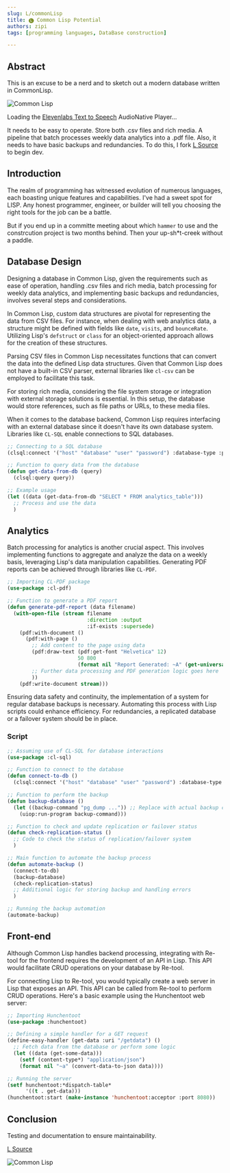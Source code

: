 ```yaml
---
slug: L/commonLisp
title: 🅛 Common Lisp Potential 
authors: zipi
tags: [programming languages, DataBase construction]

---
```


## Abstract 

This is an excuse to be a nerd and to sketch out a modern database written in CommonLisp.

![Common Lisp](/img/lisp.png)
<!--truncate-->


<div id="elevenlabs-audionative-widget" data-height="90" data-width="100%" data-frameborder="no" data-scrolling="no" data-publicuserid="1ea4904a1504980e57bc4333086a81b3a138c442c37817d36d84f5c859f5bb9a" data-playerurl="https://elevenlabs.io/player/index.html" data-small="True" data-textcolor="rgba(0, 0, 0, 1.0)" data-backgroundcolor="rgba(255, 255, 255, 1.0)" >Loading the <a href="https://elevenlabs.io/text-to-speech" target="_blank" rel="noopener">Elevenlabs Text to Speech</a> AudioNative Player...</div><script src="https://elevenlabs.io/player/audioNativeHelper.js" type="text/javascript"></script>

It needs to be easy to operate. Store both .csv files and rich media. A pipeline that batch processes weekly data analytics into a .pdf file. Also, it needs to have basic backups and redundancies. To do this, I fork [L Source](https://github.com/brendanberg/L) to begin dev. 

## Introduction

The realm of programming has witnessed evolution of numerous languages, each boasting unique features and capabilities. I've had a sweet spot for LISP. Any honest programmer, engineer, or builder will tell you choosing the right tools for the job can be a battle. 

But if you end up in a committe meeting about which ```hammer``` to use and the constrcution project is two months behind. Then your up-sh*t-creek without a paddle.

## Database Design 

Designing a database in Common Lisp, given the requirements such as ease of operation, handling .csv files and rich media, 
batch processing for weekly data analytics, and implementing basic backups and redundancies, involves several steps and 
considerations.

In Common Lisp, custom data structures are pivotal for representing the data from CSV files. For instance, when dealing 
with web analytics data, a structure might be defined with fields like `date`, `visits`, and `bounceRate`. Utilizing Lisp's 
`defstruct` or `class` for an object-oriented approach allows for the creation of these structures.

Parsing CSV files in Common Lisp necessitates functions that can convert the data into the defined Lisp data structures. 
Given that Common Lisp does not have a built-in CSV parser, external libraries like `cl-csv` can be employed to facilitate 
this task.

For storing rich media, considering the file system storage or integration with external storage solutions is essential. 
In this setup, the database would store references, such as file paths or URLs, to these media files.

When it comes to the database backend, Common Lisp requires interfacing with an external database since it doesn't have 
its own database system. Libraries like `CL-SQL` enable connections to SQL databases.

```lisp
;; Connecting to a SQL database
(clsql:connect '("host" "database" "user" "password") :database-type :postgres)

;; Function to query data from the database
(defun get-data-from-db (query)
  (clsql:query query))

;; Example usage
(let ((data (get-data-from-db "SELECT * FROM analytics_table")))
  ;; Process and use the data
  )
```

## Analytics

Batch processing for analytics is another crucial aspect. This involves implementing functions to aggregate and analyze 
the data on a weekly basis, leveraging Lisp's data manipulation capabilities. Generating PDF reports can be achieved 
through libraries like `CL-PDF`.

```lisp
;; Importing CL-PDF package
(use-package :cl-pdf)

;; Function to generate a PDF report
(defun generate-pdf-report (data filename)
  (with-open-file (stream filename 
                          :direction :output 
                          :if-exists :supersede)
    (pdf:with-document ()
      (pdf:with-page ()
        ;; Add content to the page using data
        (pdf:draw-text (pdf:get-font "Helvetica" 12) 
                       50 800 
                       (format nil "Report Generated: ~A" (get-universal-time)))
        ;; Further data processing and PDF generation logic goes here
        ))
    (pdf:write-document stream)))
```

Ensuring data safety and continuity, the implementation of a system for regular database backups is necessary. Automating 
this process with Lisp scripts could enhance efficiency. For redundancies, a replicated database or a failover system 
should be in place.

### Script 

```lisp
;; Assuming use of CL-SQL for database interactions
(use-package :cl-sql)

;; Function to connect to the database
(defun connect-to-db ()
  (clsql:connect '("host" "database" "user" "password") :database-type :postgres))

;; Function to perform the backup
(defun backup-database ()
  (let ((backup-command "pg_dump ...")) ;; Replace with actual backup command
    (uiop:run-program backup-command)))

;; Function to check and update replication or failover status
(defun check-replication-status ()
  ;; Code to check the status of replication/failover system
  )

;; Main function to automate the backup process
(defun automate-backup ()
  (connect-to-db)
  (backup-database)
  (check-replication-status)
  ;; Additional logic for storing backup and handling errors
  )

;; Running the backup automation
(automate-backup)
```

## Front-end 

Although Common Lisp handles backend processing, integrating with Re-tool for the 
frontend requires the development of an API in Lisp. This API would facilitate CRUD operations on your database by Re-tool.

For connecting Lisp to Re-tool, you would typically create a web server in Lisp that exposes an API. This API can be 
called from Re-tool to perform CRUD operations. Here's a basic example using the Hunchentoot web server:

```lisp
;; Importing Hunchentoot
(use-package :hunchentoot)

;; Defining a simple handler for a GET request
(define-easy-handler (get-data :uri "/getdata") ()
  ;; Fetch data from the database or perform some logic
  (let ((data (get-some-data)))
    (setf (content-type*) "application/json")
    (format nil "~a" (convert-data-to-json data))))

;; Running the server
(setf hunchentoot:*dispatch-table* 
      '((t . get-data)))
(hunchentoot:start (make-instance 'hunchentoot:acceptor :port 8080))
```
## Conclusion 

Testing and documentation to ensure maintainability. 

[L Source](https://github.com/brendanberg/L)

![Common Lisp](/img/l1.png)